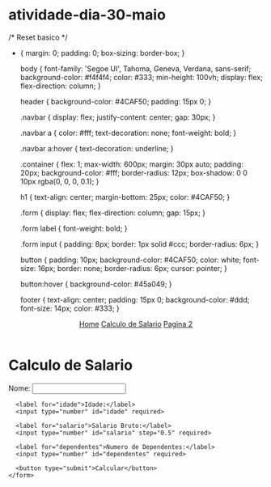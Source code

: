# atividade-dia-30-maio
/* Reset basico */
* {
    margin: 0;
    padding: 0;
    box-sizing: border-box;
  }
  
  body {
    font-family: 'Segoe UI', Tahoma, Geneva, Verdana, sans-serif;
    background-color: #f4f4f4;
    color: #333;
    min-height: 100vh;
    display: flex;
    flex-direction: column;
  }
  
  header {
    background-color: #4CAF50;
    padding: 15px 0;
  }
  
  .navbar {
    display: flex;
    justify-content: center;
    gap: 30px;
  }
  
  .navbar a {
    color: #fff;
    text-decoration: none;
    font-weight: bold;
  }
  
  .navbar a:hover {
    text-decoration: underline;
  }
  
  .container {
    flex: 1;
    max-width: 600px;
    margin: 30px auto;
    padding: 20px;
    background-color: #fff;
    border-radius: 12px;
    box-shadow: 0 0 10px rgba(0, 0, 0, 0.1);
  }
  
  h1 {
    text-align: center;
    margin-bottom: 25px;
    color: #4CAF50;
  }
  
  .form {
    display: flex;
    flex-direction: column;
    gap: 15px;
  }
  
  .form label {
    font-weight: bold;
  }
  
  .form input {
    padding: 8px;
    border: 1px solid #ccc;
    border-radius: 6px;
  }
  
  button {
    padding: 10px;
    background-color: #4CAF50;
    color: white;
    font-size: 16px;
    border: none;
    border-radius: 6px;
    cursor: pointer;
  }
  
  button:hover {
    background-color: #45a049;
  }
  
  footer {
    text-align: center;
    padding: 15px 0;
    background-color: #ddd;
    font-size: 14px;
    color: #333;
  }
  
<!DOCTYPE html>
<html lang="pt-BR">
<head>
  <meta charset="UTF-8">
  <meta name="viewport" content="width=device-width, initial-scale=1.0">
  <title>Calculo de Salario</title>
  <link rel="stylesheet" href="style.css">
</head>
<body>
  <header>
    <nav class="navbar">
      <a href="index.html">Home</a>
      <a href="salario.html">Calculo de Salario</a>
      <a href="pagina2.html">Pagina 2</a>
    </nav>
  </header>

  <main class="container">
    <h1>Calculo de Salario</h1>
    <form id="salarioForm" class="form">
      <label for="nome">Nome:</label>
      <input type="text" id="nome" required>

      <label for="idade">Idade:</label>
      <input type="number" id="idade" required>

      <label for="salario">Salario Bruto:</label>
      <input type="number" id="salario" step="0.5" required>

      <label for="dependentes">Numero de Dependentes:</label>
      <input type="number" id="dependentes" required>

      <button type="submit">Calcular</button>
    </form>
  </main>



  <script>
    document.getElementById("salarioForm").addEventListener("submit", function(e) {
      e.preventDefault();

      const nome = document.getElementById("nome").value;
      const idade = parseInt(document.getElementById("idade").value);
      const salarioBruto = parseFloat(document.getElementById("salario").value);
      const dependentes = parseInt(document.getElementById("dependentes").value);

      const bonus = idade > 50 ? 300 : 200;
      const inss = salarioBruto * 0.08;
      const vt = salarioBruto * 0.05;
      const valorDependentes = dependentes * 50;
      const salarioLiquido = salarioBruto - inss - vt + bonus + valorDependentes;

      alert(`Nome: ${nome}\nDependentes: ${dependentes}\nSalario Bruto: R$ ${salarioBruto.toFixed(2)}\nINSS: R$ ${inss.toFixed(2)}\nVT: R$ ${vt.toFixed(2)}\nSalário Líquido: R$ ${salarioLiquido.toFixed(2)}`);
    });
  </script>
</body>
</html>
<link rel="stylesheet" href="pagina 1 css atividade calculo.css">
